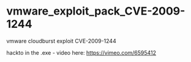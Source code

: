 # vmware_exploit_pack_CVE-2009-1244
vmware cloudburst exploit CVE-2009-1244


hackto in the .exe - video here: https://vimeo.com/6595412
